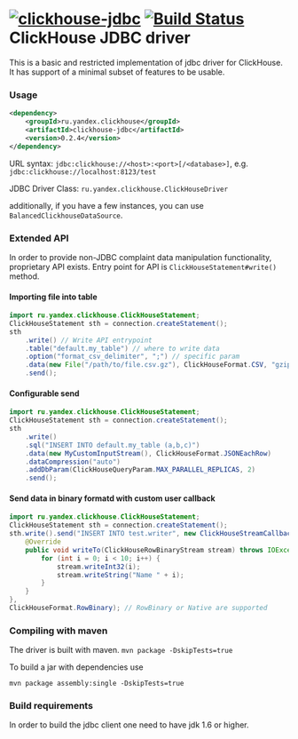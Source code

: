 [![clickhouse-jdbc](https://maven-badges.herokuapp.com/maven-central/ru.yandex.clickhouse/clickhouse-jdbc/badge.svg)](https://maven-badges.herokuapp.com/maven-central/ru.yandex.clickhouse/clickhouse-jdbc) [![Build Status](https://travis-ci.org/ClickHouse/clickhouse-jdbc.svg?branch=master)](https://travis-ci.org/ClickHouse/clickhouse-jdbc)
ClickHouse JDBC driver
===============

This is a basic and restricted implementation of jdbc driver for ClickHouse.
It has support of a minimal subset of features to be usable.

### Usage
```xml
<dependency>
    <groupId>ru.yandex.clickhouse</groupId>
    <artifactId>clickhouse-jdbc</artifactId>
    <version>0.2.4</version>
</dependency>
```

URL syntax: 
`jdbc:clickhouse://<host>:<port>[/<database>]`, e.g. `jdbc:clickhouse://localhost:8123/test`

JDBC Driver Class:
`ru.yandex.clickhouse.ClickHouseDriver`

additionally, if you have a few instances, you can use `BalancedClickhouseDataSource`.


### Extended API
In order to provide non-JDBC complaint data manipulation functionality, proprietary API exists.
Entry point for API is `ClickHouseStatement#write()` method.

#### Importing file into table
```java
import ru.yandex.clickhouse.ClickHouseStatement;
ClickHouseStatement sth = connection.createStatement();
sth
    .write() // Write API entrypoint
    .table("default.my_table") // where to write data
    .option("format_csv_delimiter", ";") // specific param
    .data(new File("/path/to/file.csv.gz"), ClickHouseFormat.CSV, "gzip") // specify input
    .send();
```
#### Configurable send
```java
import ru.yandex.clickhouse.ClickHouseStatement;
ClickHouseStatement sth = connection.createStatement();
sth
    .write()
    .sql("INSERT INTO default.my_table (a,b,c)")
    .data(new MyCustomInputStream(), ClickHouseFormat.JSONEachRow)
    .dataCompression("auto")
    .addDbParam(ClickHouseQueryParam.MAX_PARALLEL_REPLICAS, 2)
    .send();
```
#### Send data in binary formatd with custom user callback
```java
import ru.yandex.clickhouse.ClickHouseStatement;
ClickHouseStatement sth = connection.createStatement();
sth.write().send("INSERT INTO test.writer", new ClickHouseStreamCallback() {
    @Override
    public void writeTo(ClickHouseRowBinaryStream stream) throws IOException {
        for (int i = 0; i < 10; i++) {
            stream.writeInt32(i);
            stream.writeString("Name " + i);
        }
    }
},
ClickHouseFormat.RowBinary); // RowBinary or Native are supported
```
### Compiling with maven
The driver is built with maven.
`mvn package -DskipTests=true`

To build a jar with dependencies use

`mvn package assembly:single -DskipTests=true`

### Build requirements
In order to build the jdbc client one need to have jdk 1.6 or higher.
